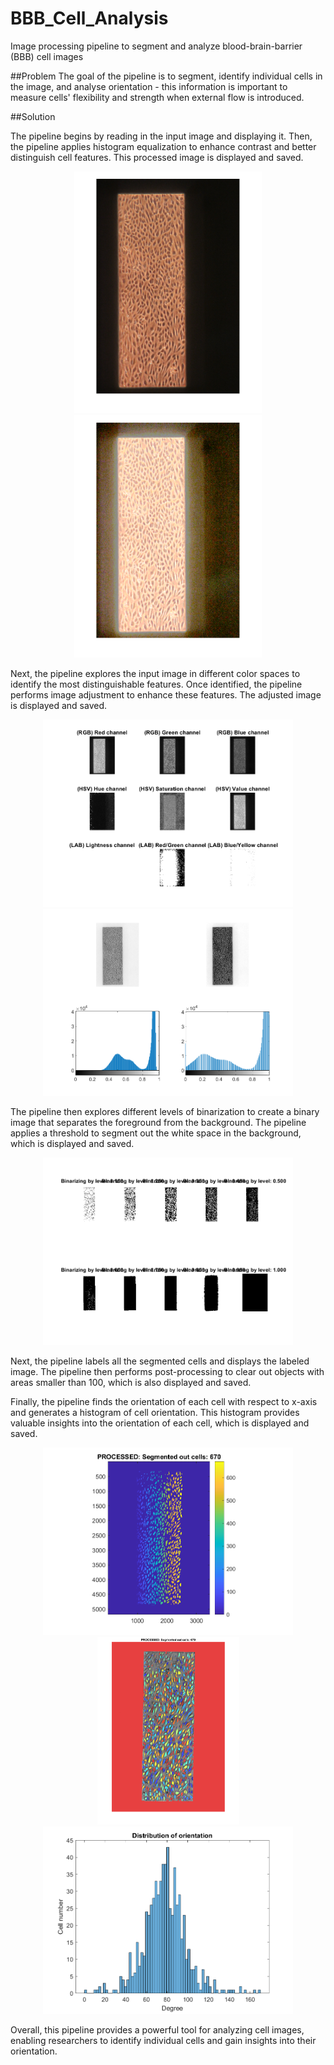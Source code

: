 # BBB_Cell_Analysis
Image processing pipeline to segment and analyze blood-brain-barrier (BBB) cell images

##Problem
The goal of the pipeline is to segment, identify individual cells in the image, and analyse orientation - this information is important to measure cells' flexibility and strength when external flow is introduced. 

##Solution

The pipeline begins by reading in the input image and displaying it. Then, the pipeline applies histogram equalization to enhance contrast and better distinguish cell features. This processed image is displayed and saved.

<div style="text-align:center">
<img src="figs/FIG_0.png" width="300"> <img src="figs/FIG_1.png" width="300"> 
</div>

Next, the pipeline explores the input image in different color spaces to identify the most distinguishable features. Once identified, the pipeline performs image adjustment to enhance these features. The adjusted image is displayed and saved.

<div style="text-align:center">
<img src="figs/FIG_2.png" width="400"> 
<img src="figs/FIG_3.png" width="400"> 
</div>

The pipeline then explores different levels of binarization to create a binary image that separates the foreground from the background. The pipeline applies a threshold to segment out the white space in the background, which is displayed and saved.

<div style="text-align:center">
<img src="figs/FIG_4.png" width="400"> 
</div>

Next, the pipeline labels all the segmented cells and displays the labeled image. The pipeline then performs post-processing to clear out objects with areas smaller than 100, which is also displayed and saved.

Finally, the pipeline finds the orientation of each cell with respect to x-axis and generates a histogram of cell orientation. This histogram provides valuable insights into the orientation of each cell, which is displayed and saved.

<div style="text-align:center">
<img src="figs/FIG_6_1-after flow-4x.png" width="400">
<img src="figs/FIG_7_1-after flow-4x.png" width="227"> <img src="figs/FIG_8_1-after flow-4x.png" width="400"> 
</div>

Overall, this pipeline provides a powerful tool for analyzing cell images, enabling researchers to identify individual cells and gain insights into their orientation.
